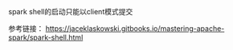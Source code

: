 
spark shell的启动只能以client模式提交

参考链接：
https://jaceklaskowski.gitbooks.io/mastering-apache-spark/spark-shell.html
